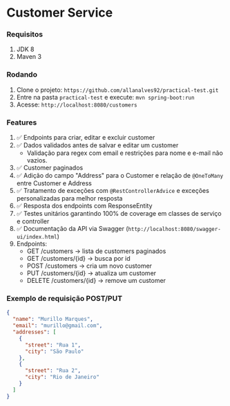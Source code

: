 # Customer Service

### Requisitos

1. JDK 8
1. Maven 3

### Rodando

1. Clone o projeto: `https://github.com/allanalves92/practical-test.git`
1. Entre na pasta `practical-test` e execute: `mvn spring-boot:run`
1. Acesse: `http://localhost:8080/customers`

### Features

1. ✅ Endpoints para criar, editar e excluir customer
2. ✅ Dados validados antes de salvar e editar um customer 
   - Validação para regex com email e restrições para nome e e-mail não vazios.
4. ✅ Customer paginados
5. ✅ Adição do campo "Address" para o Customer e relação de `@OneToMany` entre Customer e Address 
6. ✅ Tratamento de exceções com `@RestControllerAdvice` e exceções personalizadas para melhor resposta
7. ✅ Resposta dos endpoints com ResponseEntity
8. ✅ Testes unitários garantindo 100% de coverage em classes de serviço e controller
9. ✅ Documentação da API via Swagger (`http://localhost:8080/swagger-ui/index.html`)
10. Endpoints:
    - GET /customers → lista de customers paginados
    - GET /customers/{id} → busca por id
    - POST /customers → cria um novo customer
    - PUT /customers/{id} → atualiza um customer
    - DELETE /customers/{id} → remove um customer
### Exemplo de requisição POST/PUT
```json
{
  "name": "Murillo Marques",
  "email": "murillo@gmail.com",
  "addresses": [
    {
      "street": "Rua 1",
      "city": "São Paulo"
    },
    {
      "street": "Rua 2",
      "city": "Rio de Janeiro"
    }
  ]
}
```


